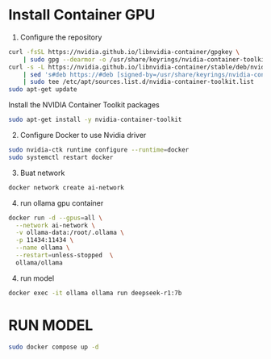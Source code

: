 # Install Container GPU
1. Configure the repository
```sh
curl -fsSL https://nvidia.github.io/libnvidia-container/gpgkey \
    | sudo gpg --dearmor -o /usr/share/keyrings/nvidia-container-toolkit-keyring.gpg
curl -s -L https://nvidia.github.io/libnvidia-container/stable/deb/nvidia-container-toolkit.list \
    | sed 's#deb https://#deb [signed-by=/usr/share/keyrings/nvidia-container-toolkit-keyring.gpg] https://#g' \
    | sudo tee /etc/apt/sources.list.d/nvidia-container-toolkit.list
sudo apt-get update
```
Install the NVIDIA Container Toolkit packages
```sh
sudo apt-get install -y nvidia-container-toolkit
```
2. Configure Docker to use Nvidia driver
```sh
sudo nvidia-ctk runtime configure --runtime=docker
sudo systemctl restart docker
```

3. Buat network
```sh
docker network create ai-network
```

4. run ollama gpu container
```sh
docker run -d --gpus=all \
  --network ai-network \
  -v ollama-data:/root/.ollama \
  -p 11434:11434 \
  --name ollama \
  --restart=unless-stopped  \
  ollama/ollama
```

4. run model
```sh
docker exec -it ollama ollama run deepseek-r1:7b
```

# RUN MODEL
```sh
sudo docker compose up -d
```